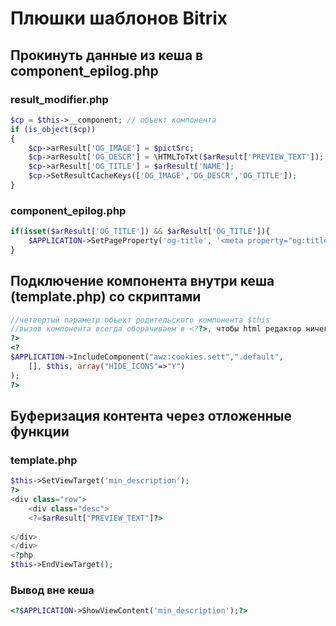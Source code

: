 # Плюшки шаблонов Bitrix
<!-- desc-start -->

## Прокинуть данные из кеша в component_epilog.php

### result_modifier.php

```php
$cp = $this->__component; // объект компонента
if (is_object($cp))
{
    $cp->arResult['OG_IMAGE'] = $pictSrc;
    $cp->arResult['OG_DESCR'] = \HTMLToTxt($arResult['PREVIEW_TEXT']);
    $cp->arResult['OG_TITLE'] = $arResult['NAME'];
    $cp->SetResultCacheKeys(['OG_IMAGE','OG_DESCR','OG_TITLE']);
}
```

### component_epilog.php

```php
if(isset($arResult['OG_TITLE']) && $arResult['OG_TITLE']){
    $APPLICATION->SetPageProperty('og-title', '<meta property="og:title" content="'.$arResult['OG_TITLE'].'" />');
}
```

## Подключение компонента внутри кеша (template.php) со скриптами

```php
//четвертый параметр объект родительского компонента $this
//вызов компонента всегда оборачиваем в <??>, чтобы html редактор ничего не ломал
?>
<?
$APPLICATION->IncludeComponent("awz:cookies.sett",".default",
    [], $this, array("HIDE_ICONS"=>"Y")
);
?>
```

## Буферизация контента через отложенные функции

### template.php

```php
$this->SetViewTarget('min_description');
?>
<div class="row">
    <div class="desc">
    <?=$arResult["PREVIEW_TEXT"]?>
    
</div>
</div>
<?php
$this->EndViewTarget();
```

### Вывод вне кеша

```php
<?$APPLICATION->ShowViewContent('min_description');?>
```

<!-- desc-end -->